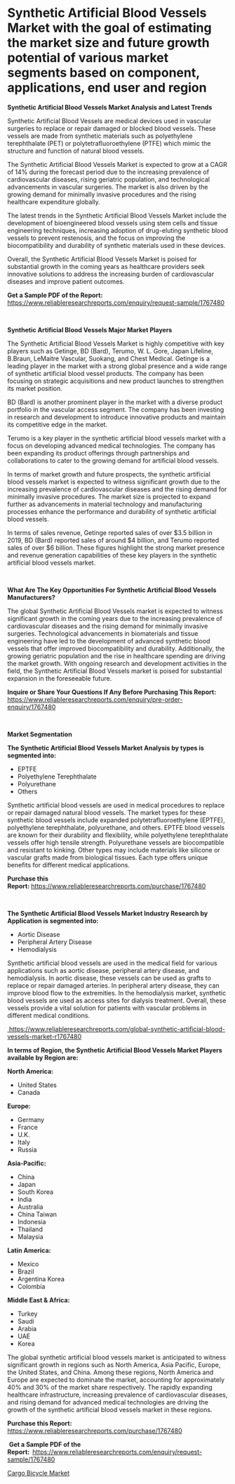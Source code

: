 <p><h1>Synthetic Artificial Blood Vessels Market with the goal of estimating the market size and future growth potential of various market segments based on component, applications, end user and region</h1></p><p><strong>Synthetic Artificial Blood Vessels Market Analysis and Latest Trends</strong></p>
<p><p>Synthetic Artificial Blood Vessels are medical devices used in vascular surgeries to replace or repair damaged or blocked blood vessels. These vessels are made from synthetic materials such as polyethylene terephthalate (PET) or polytetrafluoroethylene (PTFE) which mimic the structure and function of natural blood vessels.</p><p>The Synthetic Artificial Blood Vessels Market is expected to grow at a CAGR of 14% during the forecast period due to the increasing prevalence of cardiovascular diseases, rising geriatric population, and technological advancements in vascular surgeries. The market is also driven by the growing demand for minimally invasive procedures and the rising healthcare expenditure globally.</p><p>The latest trends in the Synthetic Artificial Blood Vessels Market include the development of bioengineered blood vessels using stem cells and tissue engineering techniques, increasing adoption of drug-eluting synthetic blood vessels to prevent restenosis, and the focus on improving the biocompatibility and durability of synthetic materials used in these devices.</p><p>Overall, the Synthetic Artificial Blood Vessels Market is poised for substantial growth in the coming years as healthcare providers seek innovative solutions to address the increasing burden of cardiovascular diseases and improve patient outcomes.</p></p>
<p><strong>Get a Sample PDF of the Report:&nbsp;</strong> <a href="https://www.reliableresearchreports.com/enquiry/request-sample/1767480">https://www.reliableresearchreports.com/enquiry/request-sample/1767480</a></p>
<p>&nbsp;</p>
<p><strong>Synthetic Artificial Blood Vessels Major Market Players</strong></p>
<p><p>The Synthetic Artificial Blood Vessels Market is highly competitive with key players such as Getinge, BD (Bard), Terumo, W. L. Gore, Japan Lifeline, B.Braun, LeMaitre Vascular, Suokang, and Chest Medical. Getinge is a leading player in the market with a strong global presence and a wide range of synthetic artificial blood vessel products. The company has been focusing on strategic acquisitions and new product launches to strengthen its market position.</p><p>BD (Bard) is another prominent player in the market with a diverse product portfolio in the vascular access segment. The company has been investing in research and development to introduce innovative products and maintain its competitive edge in the market.</p><p>Terumo is a key player in the synthetic artificial blood vessels market with a focus on developing advanced medical technologies. The company has been expanding its product offerings through partnerships and collaborations to cater to the growing demand for artificial blood vessels.</p><p>In terms of market growth and future prospects, the synthetic artificial blood vessels market is expected to witness significant growth due to the increasing prevalence of cardiovascular diseases and the rising demand for minimally invasive procedures. The market size is projected to expand further as advancements in material technology and manufacturing processes enhance the performance and durability of synthetic artificial blood vessels.</p><p>In terms of sales revenue, Getinge reported sales of over $3.5 billion in 2019, BD (Bard) reported sales of around $4 billion, and Terumo reported sales of over $6 billion. These figures highlight the strong market presence and revenue generation capabilities of these key players in the synthetic artificial blood vessels market.</p></p>
<p>&nbsp;</p>
<p><strong>What Are The Key Opportunities For Synthetic Artificial Blood Vessels Manufacturers?</strong></p>
<p><p>The global Synthetic Artificial Blood Vessels market is expected to witness significant growth in the coming years due to the increasing prevalence of cardiovascular diseases and the rising demand for minimally invasive surgeries. Technological advancements in biomaterials and tissue engineering have led to the development of advanced synthetic blood vessels that offer improved biocompatibility and durability. Additionally, the growing geriatric population and the rise in healthcare spending are driving the market growth. With ongoing research and development activities in the field, the Synthetic Artificial Blood Vessels market is poised for substantial expansion in the foreseeable future.</p></p>
<p><strong>Inquire or Share Your Questions If Any Before Purchasing This Report:</strong> <a href="https://www.reliableresearchreports.com/enquiry/pre-order-enquiry/1767480">https://www.reliableresearchreports.com/enquiry/pre-order-enquiry/1767480</a></p>
<p>&nbsp;</p>
<p><strong>Market Segmentation</strong></p>
<p><strong>The Synthetic Artificial Blood Vessels Market Analysis by types is segmented into:</strong></p>
<p><ul><li>EPTFE</li><li>Polyethylene Terephthalate</li><li>Polyurethane</li><li>Others</li></ul></p>
<p><p>Synthetic artificial blood vessels are used in medical procedures to replace or repair damaged natural blood vessels. The market types for these synthetic blood vessels include expanded polytetrafluoroethylene (EPTFE), polyethylene terephthalate, polyurethane, and others. EPTFE blood vessels are known for their durability and flexibility, while polyethylene terephthalate vessels offer high tensile strength. Polyurethane vessels are biocompatible and resistant to kinking. Other types may include materials like silicone or vascular grafts made from biological tissues. Each type offers unique benefits for different medical applications.</p></p>
<p><strong>Purchase this Report:&nbsp;</strong><a href="https://www.reliableresearchreports.com/purchase/1767480">https://www.reliableresearchreports.com/purchase/1767480</a></p>
<p>&nbsp;</p>
<p><strong>The Synthetic Artificial Blood Vessels Market Industry Research by Application is segmented into:</strong></p>
<p><ul><li>Aortic Disease</li><li>Peripheral Artery Disease</li><li>Hemodialysis</li></ul></p>
<p><p>Synthetic artificial blood vessels are used in the medical field for various applications such as aortic disease, peripheral artery disease, and hemodialysis. In aortic disease, these vessels can be used as grafts to replace or repair damaged arteries. In peripheral artery disease, they can improve blood flow to the extremities. In the hemodialysis market, synthetic blood vessels are used as access sites for dialysis treatment. Overall, these vessels provide a vital solution for patients with vascular problems in different medical conditions.</p></p>
<p><a href="https://www.reliableresearchreports.com/global-synthetic-artificial-blood-vessels-market-r1767480">&nbsp;https://www.reliableresearchreports.com/global-synthetic-artificial-blood-vessels-market-r1767480</a></p>
<p><strong>In terms of Region, the Synthetic Artificial Blood Vessels Market Players available by Region are:</strong></p>
<p>
    <p> <strong> North America: </strong>
        <ul>
            <li>United States</li>
            <li>Canada</li>
        </ul>
        </p> 
    <p> <strong> Europe: </strong>
        <ul>
            <li>Germany</li>
            <li>France</li>
            <li>U.K.</li>
            <li>Italy</li>
            <li>Russia</li>
        </ul>
        </p> 
    <p> <strong> Asia-Pacific: </strong>
        <ul>
            <li>China</li>
            <li>Japan</li>
            <li>South Korea</li>
            <li>India</li>
            <li>Australia</li>
            <li>China Taiwan</li>
            <li>Indonesia</li>
            <li>Thailand</li>
            <li>Malaysia</li>
        </ul>
        </p> 
    <p> <strong> Latin America: </strong>
        <ul>
            <li>Mexico</li>
            <li>Brazil</li>
            <li>Argentina Korea</li>
            <li>Colombia</li>
        </ul>
        </p> 
    <p> <strong> Middle East & Africa: </strong>
        <ul>
            <li>Turkey</li>
            <li>Saudi</li>
            <li>Arabia</li>
            <li>UAE</li>
            <li>Korea</li>
        </ul>
    </p>
    </p>
<p><p>The global synthetic artificial blood vessels market is anticipated to witness significant growth in regions such as North America, Asia Pacific, Europe, the United States, and China. Among these regions, North America and Europe are expected to dominate the market, accounting for approximately 40% and 30% of the market share respectively. The rapidly expanding healthcare infrastructure, increasing prevalence of cardiovascular diseases, and rising demand for advanced medical technologies are driving the growth of the synthetic artificial blood vessels market in these regions.</p></p>
<p><strong>Purchase this Report: </strong><a href="https://www.reliableresearchreports.com/purchase/1767480">https://www.reliableresearchreports.com/purchase/1767480</a></p>
<p>&nbsp;<strong>Get a Sample PDF of the Report:&nbsp;&nbsp;</strong><a href="https://www.reliableresearchreports.com/enquiry/request-sample/1767480">https://www.reliableresearchreports.com/enquiry/request-sample/1767480</a></p>
<p><strong></strong></p>
<p><p><a href="https://medium.com/@henrykihn1922/cargo-bicycle-market-size-cagr-trends-2024-2030-bccb4c22e823">Cargo Bicycle Market</a></p></p>